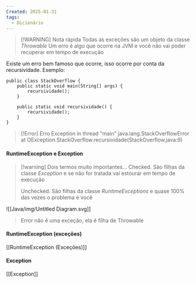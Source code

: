 ```yaml
---
Created: 2025-01-31
tags:
  - Dicionário
---
```


> [!WARNING] Nota rápida
> Todas as exceções são um objeto da classe *Throwable*
> Um erro é algo que ocorre na JVM e você não vai poder recuperar em tempo de execução
> 


Existe um erro bem famoso que ocorre, isso ocorre por conta da recursividade. Exemplo:
```
public class StackOverflow {  
    public static void main(String[] args) {  
        recursividade();  
    }  
  
    public static void recursividade() {  
        recursividade();  
    }  
}
```


> [!Error] Erro
> Exception in thread "main" java.lang.StackOverflowError
at OException.StackOverflow.recursividade(StackOverflow.java:9)


#### RuntimeException e Exception

> [!warning] Dois termos muito importantes...
> Checked. São filhas da classe *Exception* e se não for tratada vai estourar em tempo de execução
> 
> Unchecked. São filhas da classe *RuntimeExceptions* e quase 100% das vezes o problema é você

![[Java/img/Untitled Diagram.svg]]

> Error não é uma exceção, ela é filha de Throwable

#### RuntimeException (exceções)
[[RuntimeException (Exceções)]]

#### Exception
[[Exception]]